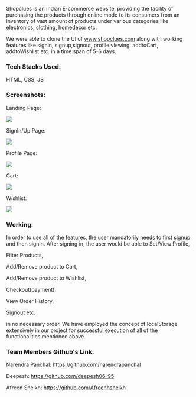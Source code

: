 Shopclues is an Indian E-commerce website, providing the facility of purchasing the products through online mode to its consumers from an inventory of vast amount of products under various categories like electronics, clothing, homedecor etc.

We were able to clone the UI of www.shopclues.com along with working features like signin, signup,signout, profile viewing, addtoCart, addtoWishlist etc. in a time span of 5-6 days.

<h3>Tech Stacks Used:</h3> HTML, CSS, JS



<h3>Screenshots:</h3>


Landing Page: 

![](https://miro.medium.com/max/700/1*KXOwgluxGVuVpHk5A0vi1Q.png)

SignIn/Up Page:  

![](https://miro.medium.com/max/700/1*85jx2YEtJZA_tzgxt7txNQ.png)

Profile Page: 

![](https://miro.medium.com/max/700/1*QSwoLd8EVxXZD-ZmM2jLZg.png)

Cart: 

![](https://miro.medium.com/max/700/1*p2EEh9O_NvwoVVz9UtGYdg.png)

Wishlist: 

![](https://lh3.googleusercontent.com/oH1CUCmrYTuYtYT7qeCSF_F0v850vTOf7JYA0bziePOLFgw75wnbu4y_q8m_DeUNGnHm7RQZB00Wm-XzUErxRtkfVMGHLhvL-PQk_oiS40_ZShnzQSfurm_GXQusTQxOL0Q51WNLyVP8zZJ1HpSmFCAWT74q8gvfBpwyUe6tNvUotPNUMqfYBnmchwrhf7etnYcNRvhQGMIDQY1oO9MZ72VRHne0DiNYTZdLEuyKrpeCK7ZO_3RVmR3S4J26AWS5LDwyAiDSDL6Doo1Y0yihP3gUsEy4Xcbbe_d9-0odBngrHgMZoSoTypNWgQkV2kOMlira4QbIwvpmIKM_Yb8bLtFRZAJ5TJ8Y-p1pT2h8-OqBki4MQMpC_F4hJgxGBJ4mzq0LSY7z1KHaPCuRDFqc4kdmMbPatr_7phTplL7YEMJb1JqQz6pf2ive8NfeN1APBd7q_JsxmcRn94S0Tw9kaqlZOgZNvLMg8I73WAjlk1sBdtLEWTYnlH46TQYD8Ce1WR5teINzVDutx-6PY0JhOT__FPF5xZvmySOdqLsc4y9oiRTMqPAPUB9r6f7CXu0QZPlsuT9s0rvoWhEGU8IXmw2x_qsFN5F-gZr2LYh2OU5PrSqxK1oI469n5wKYiCTHz4tnTHxeMy4B-KLlOVj5ua9mBmED3itIFrj_4atQDIy6wUjYOsCA32hjx2O6eyN4OPOpOZMbzOxLiJs5JQjsUbZoHA=w1023-h650-no?authuser=0)



<h3>Working:</h3>
In order to use all of the features, the user mandatorily needs to first signup and then signin. After signing in, the user would be able to 
Set/View Profile,

Filter Products,

Add/Remove product to Cart,

Add/Remove product to Wishlist,

Checkout(payment),

View Order History,

Signout etc.

in no necessary order. We have employed the concept of localStorage extensively in our project for successful execution of all of the functionalities mentioned above.



<h3>Team Members Github's Link: </h3>
Narendra Panchal: https://github.com/narendrapanchal

Deepesh: https://github.com/deepesh06-95

Afreen Sheikh: https://github.com/Afreenhsheikh

